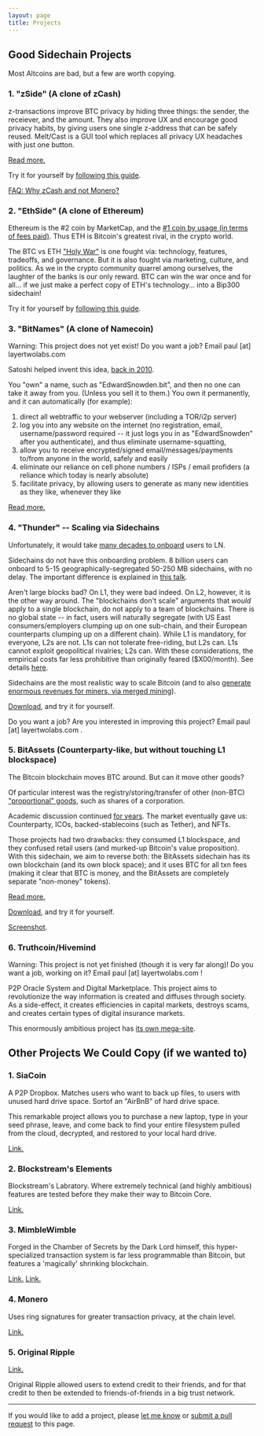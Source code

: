 ```yaml
---
layout: page
title: Projects
---
```



## Good Sidechain Projects

Most Altcoins are bad, but a few are worth copying.


### 1. "zSide" (A clone of zCash)

z-transactions improve BTC privacy by hiding three things: the sender, the receiever, and the amount. They also improve UX and encourage good privacy habits, by giving users one single z-address that can be safely reused. Melt/Cast is a GUI tool which replaces all privacy UX headaches with just one button.

[Read more.](https://www.truthcoin.info/blog/zside-meltcast/)

Try it for yourself by [following this guide](https://www.youtube.com/watch?v=N33iJK2FdpE&list=PLw8-6ARlyVciMH79ZyLOpImsMug3LgNc4&index=10).

[FAQ: Why zCash and not Monero?](/zcash-vs-monero.txt)


### 2. "EthSide" (A clone of Ethereum)

Ethereum is the #2 coin by MarketCap, and the [#1 coin by usage (in terms of fees paid)](/eth-vs-btc-fees.png). Thus ETH is Bitcoin's greatest rival, in the crypto world.

The BTC vs ETH ["Holy War"](https://www.gwern.net/Holy-wars) is one fought via: technology, features, tradeoffs, and governance. But it is also fought via marketing, culture, and politics. As we in the crypto community quarrel among ourselves, the laughter of the banks is our only reward. BTC can win the war once and for all... if we just make a perfect copy of ETH's technology... into a Bip300 sidechain!

Try it for yourself by [following this guide](https://www.youtube.com/watch?v=PsaSGZ0yulQ&list=PLw8-6ARlyVciMH79ZyLOpImsMug3LgNc4&index=11).


### 3. "BitNames" (A clone of Namecoin)

Warning: This project does not yet exist! Do you want a job? Email paul [at] layertwolabs.com

Satoshi helped invent this idea, [back in 2010](https://bitcointalk.org/index.php?topic=1790.260).

You "own" a name, such as "EdwardSnowden.bit", and then no one can take it away from you. (Unless you sell it to them.) You own it permanently, and it can automatically (for example): 

1. direct all webtraffic to your webserver (including a TOR/i2p server)
2. log you into any website on the internet (no registration, email, username/password required -- it just logs you in as "EdwardSnowden" after you authenticate), and thus eliminate username-squatting,
3. allow you to receive encrypted/signed email/messages/payments to/from anyone in the world, safely and easily
4. eliminate our reliance on cell phone numbers / ISPs / email profiders (a reliance which today is nearly absolute)
5. facilitate privacy, by allowing users to generate as many new identities as they like, whenever they like

[Read more.](https://www.truthcoin.info/blog/bitnames/)


### 4. "Thunder" -- Scaling via Sidechains

Unfortunately, it would take [many decades to onboard](https://www.truthcoin.info/blog/lightning-limitations/) users to LN.

Sidechains do not have this onboarding problem. 8 billion users can onboard to 5-15 geographically-segregated 50-250 MB sidechains, with no delay. The important difference is explained in [this talk](https://www.drivechain.info/literature/index.html#consensus-2019).

Aren't large blocks bad? On L1, they were bad indeed. On L2, however, it is the other way around. The "blockchains don't scale" arguments that *would* apply to a single blockchain, do not apply to a team of blockchains. There is no global state -- in fact, users will naturally segregate (with US East consumers/employers clumping up on one sub-chain, and their European counterparts clumping up on a different chain). While L1 is mandatory, for everyone, L2s are not. L1s can not tolerate free-riding, but L2s can. L1s cannot exploit geopolitical rivalries; L2s can. With these considerations, the empirical costs far less prohibitive than originally feared ($X00/month). See details [here](https://www.truthcoin.info/blog/thunder/).

Sidechains are the most realistic way to scale Bitcoin (and to also [generate enormous revenues for miners, via merged mining](https://www.truthcoin.info/blog/security-budget-ii-mm/)).

[Download](https://www.drivechain.info/releases/index.html), and try it for yourself.

Do you want a job? Are you interested in improving this project? Email paul [at] layertwolabs.com .


### 5. BitAssets (Counterparty-like, but without touching L1 blockspace)

The Bitcoin blockchain moves BTC around. But can it move other goods?

Of particular interest was the registry/storing/transfer of other (non-BTC) ["proportional" goods](https://www.truthcoin.info/images/btc-blockspace-vs-coins.png), such as shares of a corporation.

Academic discussion continued [for years](https://www.semanticscholar.org/paper/Overview-of-Colored-Coins-Rosenfeld/198ad7cafc43c1cf0271e4daafdc4638775f8b49). The market eventually gave us: Counterparty, ICOs, backed-stablecoins (such as Tether), and NFTs.

Those projects had two drawbacks: they consumed L1 blockspace, and they confused retail users (and murked-up Bitcoin's value proposition). With this sidechain, we aim to reverse both: the BitAssets sidechain has its own blockchain (and its own block space); and it uses BTC for all txn fees (making it clear that BTC is money, and the BitAssets are completely separate "non-money" tokens).

[Read more.](https://www.truthcoin.info/blog/bit-assets/)

[Download](https://www.drivechain.info/releases/index.html), and try it for yourself.

[Screenshot](/bitassets-screenshot.png).


### 6. Truthcoin/Hivemind

Warning: This project is not yet finished (though it is very far along)! Do you want a job, working on it? Email paul [at] layertwolabs.com !

P2P Oracle System and Digital Marketplace. This project aims to revolutionize the way information is created and diffuses through society. As a side-effect, it creates efficiencies in capital markets, destroys scams, and creates certain types of digital insurance markets.

This enormously ambitious project has [its own mega-site](http://bitcoinhivemind.com/).



## Other Projects We Could Copy (if we wanted to)


### 1. SiaCoin

A P2P Dropbox. Matches users who want to back up files, to users with unused hard drive space. Sortof an "AirBnB" of hard drive space.

This remarkable project allows you to purchase a new laptop, type in your seed phrase, leave, and come back to find your entire filesystem pulled from the cloud, decrypted, and restored to your local hard drive.

[Link.](https://sia.tech/)


### 2. Blockstream's Elements

Blockstream's Labratory. Where extremely technical (and highly ambitious) features are tested before they make their way to Bitcoin Core.

[Link.](https://elementsproject.org/)


### 3. MimbleWimble

Forged in the Chamber of Secrets by the Dark Lord himself, this hyper-specialized transaction system is far less programmable than Bitcoin, but features a 'magically' shrinking blockchain.

[Link.](https://download.wpsoftware.net/bitcoin/wizardry/mimblewimble.txt)
[Link.](https://github.com/ignopeverell/grin)


### 4. Monero

Uses ring signatures for greater transaction privacy, at the chain level.

[Link.](https://getmonero.org/)


### 5. Original Ripple

[Link.](https://bitcointalk.org/index.php?topic=297287.0)

Original Ripple allowed users to extend credit to their friends, and for that credit to then be extended to friends-of-friends in a big trust network.


---

If you would like to add a project, please [let me know](https://twitter.com/Truthcoin) or [submit a pull request](https://github.com/drivechain-project/drivechain.info/blob/gh-pages/projects/index.md) to this page.